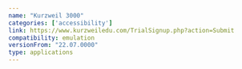 ```yaml
---
name: "Kurzweil 3000"
categories: ['accessibility']
link: https://www.kurzweiledu.com/TrialSignup.php?action=Submit
compatibility: emulation
versionFrom: "22.07.0000"
type: applications
---
```


